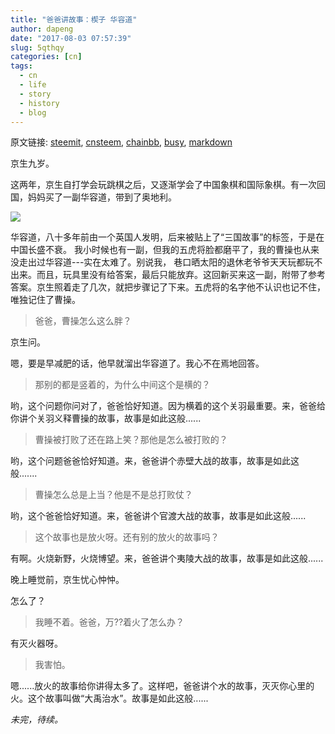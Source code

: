 ```yaml
---
title: "爸爸讲故事：楔子 华容道"
author: dapeng
date: "2017-08-03 07:57:39"
slug: 5qthqy
categories: [cn]
tags: 
  - cn
  - life
  - story
  - history
  - blog
---
```


原文链接: [steemit](https://steemit.com/cn/@dapeng/5qthqy), [cnsteem](https://cnsteem.com/cn/@dapeng/5qthqy), [chainbb](https://chainbb.com/cn/@dapeng/5qthqy), [busy](https://busy.org/cn/@dapeng/5qthqy), [markdown](https://raw.githubusercontent.com/pzhaonet/steem_mirror/master/content/post/5qthqy.md)

京生九岁。


这两年，京生自打学会玩跳棋之后，又逐渐学会了中国象棋和国际象棋。有一次回国，妈妈买了一副华容道，带到了奥地利。


![](https://upload.wikimedia.org/wikipedia/commons/thumb/a/a7/HuaRongDao.jpg/220px-HuaRongDao.jpg)


华容道，八十多年前由一个英国人发明，后来被贴上了“三国故事”的标签，于是在中国长盛不衰。 我小时候也有一副，但我的五虎将脸都磨平了，我的曹操也从来没走出过华容道---实在太难了。别说我， 巷口晒太阳的退休老爷爷天天玩都玩不出来。而且，玩具里没有给答案，最后只能放弃。这回新买来这一副，附带了参考答案。京生照着走了几次，就把步骤记了下来。五虎将的名字他不认识也记不住，唯独记住了曹操。


> 爸爸，曹操怎么这么胖？


京生问。


嗯，要是早减肥的话，他早就溜出华容道了。我心不在焉地回答。


> 那别的都是竖着的，为什么中间这个是横的？


哟，这个问题你问对了，爸爸恰好知道。因为横着的这个关羽最重要。来，爸爸给你讲个关羽义释曹操的故事，故事是如此这般......


> 曹操被打败了还在路上笑？那他是怎么被打败的？


哟，这个问题爸爸恰好知道。来，爸爸讲个赤壁大战的故事，故事是如此这般.......


> 曹操怎么总是上当？他是不是总打败仗？


哟，这个爸爸恰好知道。来，爸爸讲个官渡大战的故事，故事是如此这般......


> 这个故事也是放火呀。还有别的放火的故事吗？


有啊。火烧新野，火烧博望。来，爸爸讲个夷陵大战的故事，故事是如此这般......


晚上睡觉前，京生忧心忡忡。


怎么了？


> 我睡不着。爸爸，万??着火了怎么办？


有灭火器呀。


> 我害怕。


嗯......放火的故事给你讲得太多了。这样吧，爸爸讲个水的故事，灭灭你心里的火。这个故事叫做“大禹治水”。故事是如此这般......


*未完，待续。*
